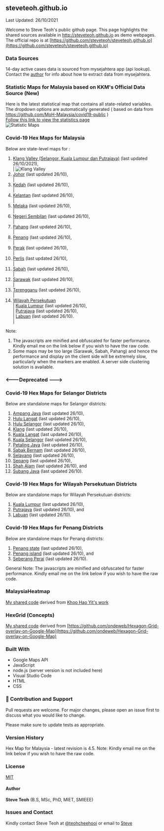 ﻿## steveteoh.github.io
Last Updated: 26/10/2021

Welcome to Steve Teoh's public github page. This page highlights the shared sources available in http://steveteoh.github.io as demo webpages.
The official repo is at [https://github.com/steveteoh/steveteoh.github.io](https://github.com/steveteoh/steveteoh.github.io)

### Data Sources
14-day active cases data is sourced from mysejahtera app (api lookup). Contact the [author](mailto:chteoh@1utar.my?subject=Mysejahtera "Mysejahtera") for info about how to extract data from mysejahtera.

### Statistic Maps for Malaysia based on KKM's Official Data Source (New)
Here is the latest statistical map that contains all state-related variables.  The dropdown options are automatically generated ( based on data from https://github.com/MoH-Malaysia/covid19-public )  
[Follow this link to view the statistics page](https://steveteoh.github.io/Statistics/)    
![Statistic Maps](https://steveteoh.github.io/img/statistics.png)

### Covid-19 Hex Maps for Malaysia
Below are state-level maps for : <br>
1. [Klang Valley (Selangor, Kuala Lumpur dan Putrajaya)](http://steveteoh.github.io/KlangValley/) (last updated 26/10/2021), <br> |  ![Klang Valley](https://steveteoh.github.io/img/klangvalley.jpg)
2. [Johor](http://steveteoh.github.io/Johor/) (last updated 26/10), <br>        |
3. [Kedah](https://steveteoh.github.io/Kedah/) (last updated 26/10), <br>  |
4. [Kelantan](https://steveteoh.github.io/Kelantan/) (last updated 26/10), <br>  |
5. [Melaka](http://steveteoh.github.io/Melaka/) (last updated 26/10), <br>  |
6. [Negeri Sembilan](http://steveteoh.github.io/NegeriSembilan/) (last updated 26/10), <br>  |
7. [Pahang](https://steveteoh.github.io/Pahang/) (last updated 26/10), <br>  |
8. [Penang](http://steveteoh.github.io/Penang/) (last updated 26/10), <br>  |
9. [Perak](https://steveteoh.github.io/Perak/) (last updated 26/10), <br>  |
10. [Perlis](https://steveteoh.github.io/Perlis/) (last updated 26/10), <br>  |
11. [Sabah](http://steveteoh.github.io/Sabah/) (last updated 26/10), <br>  |
12. [Sarawak](http://steveteoh.github.io/Sarawak/) (last updated 26/10), <br>  |
13. [Terengganu](https://steveteoh.github.io/Terengganu/) (last updated 26/10), <br>  |
14. [Wilayah Persekutuan](http://steveteoh.github.io/Wilayah/) <br>  |
    [Kuala Lumpur](http://steveteoh.github.io/KualaLumpur/) (last updated 26/10), <br>  |
    [Putrajaya](http://steveteoh.github.io/Putrajaya/) (last updated 26/10), <br>  |
    [Labuan](http://steveteoh.github.io/Labuan/) (last updated 26/10).<br>  |
 
Note: 
1. The javascripts are minified and obfuscated for faster performance. Kindly email me on the link below if you wish to have the raw code. 
2. Some maps may be too large (Sarawak, Sabah, Pahang) and hence the performance and display on the client side will be extremely slow, particularly when the markers are enabled. 
   A server side clustering solution is available.

### <---Deprecated --->
### Covid-19 Hex Maps for Selangor Districts
Below are standalone maps for Selangor districts: <br>
1. [Ampang Jaya](http://steveteoh.github.io/Selangor/AmpangJaya/) (last updated 26/10), <br>
2. [Hulu Langat](http://steveteoh.github.io/Selangor/HuluLangat/) (last updated 26/10), <br>
3. [Hulu Selangor](http://steveteoh.github.io/Selangor/HuluSelangor/) (last updated 26/10), <br>
4. [Klang](http://steveteoh.github.io/Selangor/Klang/) (last updated 26/10), <br>
5. [Kuala Langat](http://steveteoh.github.io/Selangor/KualaLangat/) (last updated 26/10), <br>
6. [Kuala Selangor](http://steveteoh.github.io/Selangor/KualaSelangor/) (last updated 26/10), <br>
7. [Petaling Jaya](http://steveteoh.github.io/Selangor/PetalingJaya/) (last updated 26/10), <br>
8. [Sabak Bernam](http://steveteoh.github.io/Selangor/SabakBernam) (last updated 26/10), <br>
9. [Selayang](http://steveteoh.github.io/Selangor/Selayang/) (last updated 26/10), <br>
10. [Sepang](http://steveteoh.github.io/Selangor/Sepang/) (last updated 26/10), <br>
11. [Shah Alam](http://steveteoh.github.io/Selangor/ShahAlam/) (last updated 26/10), and  <br>
12. [Subang Jaya](http://steveteoh.github.io/Selangor/SubangJaya/) (last updated 26/10).<br>

### Covid-19 Hex Maps for Wilayah Persekutuan Districts
Below are standalone maps for Wilayah Persekutuan districts: <br>
1. [Kuala Lumpur](http://steveteoh.github.io/KualaLumpur) (last updated 26/10),<br>
2. [Putrajaya](http://steveteoh.github.io/Putrajaya) (last updated 26/10), and<br>
3. [Labuan](http://steveteoh.github.io/Labuan) (last updated 26/10).<br>

### Covid-19 Hex Maps for Penang Districts
Below are standalone maps for Penang districts: <br>
1. [Penang state](http://steveteoh.github.io/Penang/index.html) (last updated 26/10),  <br>
2. [Penang island](http://steveteoh.github.io/Penang/island.html) (last updated 26/10), and  <br>
3. [Seberang Perai](http://steveteoh.github.io/Penang/perai.html) (last updated 26/10). <br>

General Note: The javascripts are minified and obfuscated for faster performance. Kindly email me on the link below if you wish to have the raw code. 

### MalaysiaHeatmap
[My shared code](http://steveteoh.github.io/MalaysiaHeatMap) derived from [Khoo Hao Yit's work](https://github.com/KhooHaoYit/KhooHaoYit.github.io/tree/main/Covid19%20Malaysia%20Heatmap)

### HexGrid (Concepts)
[My shared code](http://steveteoh.github.io/HexGrid) derived from [https://github.com/ondeweb/Hexagon-Grid-overlay-on-Google-Map](https://github.com/ondeweb/Hexagon-Grid-overlay-on-Google-Map) 

### Built With

- Google Maps API
- JavaScript
- node.js (server version is not included here)
- Visual Studio Code
- HTML
- CSS

### 🤝 Contribution and Support
Pull requests are welcome. For major changes, please open an issue first to discuss what you would like to change.

Please make sure to update tests as appropriate.

### Version History
Hex Map for Malaysia - latest revision is 4.5.
Note: Kindly email me on the link below if you wish to have the raw code. 

### License
[MIT](https://steveteoh.github.io/LICENSE)

#### Author
**Steve Teoh** (B.S, MSc, PhD, MIET, SMIEEE)

### Issues and Contact
Kindly contact Steve Teoh at [@teohcheehooi](https://twitter.com/teohcheehooi) or email to [Steve](mailto:chteoh@1utar.my?subject=Map "Map")
